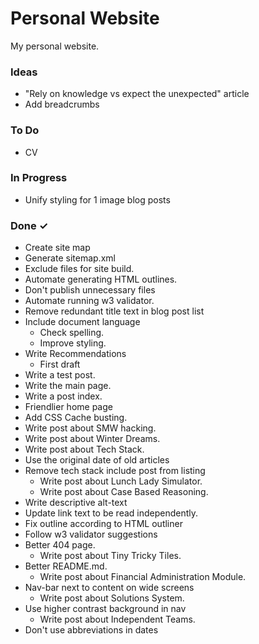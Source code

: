 # Personal Website
My personal website.

### Ideas

- "Rely on knowledge vs expect the unexpected" article  
- Add breadcrumbs  

### To Do

- CV  

### In Progress

- Unify styling for 1 image blog posts  

### Done ✓

- Create site map  
- Generate sitemap.xml  
- Exclude files for site build.  
- Automate generating HTML outlines.  
- Don't publish unnecessary files  
- Automate running w3 validator.  
- Remove redundant title text in blog post list  
- Include document language  
  - Check spelling.  
  - Improve styling.  
- Write Recommendations  
  - First draft  
- Write a test post.  
- Write the main page.  
- Write a post index.  
- Friendlier home page  
- Add CSS Cache busting.  
- Write post about SMW hacking.  
- Write post about Winter Dreams.  
- Write post about Tech Stack.  
- Use the original date of old articles  
- Remove tech stack include post from listing  
  - Write post about Lunch Lady Simulator.  
  - Write post about Case Based Reasoning.  
- Write descriptive alt-text  
- Update link text to be read independently.  
- Fix outline according to HTML outliner  
- Follow w3 validator suggestions  
- Better 404 page.  
  - Write post about Tiny Tricky Tiles.  
- Better README.md.  
  - Write post about Financial Administration Module.  
- Nav-bar next to content on wide screens  
  - Write post about Solutions System.  
- Use higher contrast background in nav  
  - Write post about Independent Teams.  
- Don't use abbreviations in dates  

